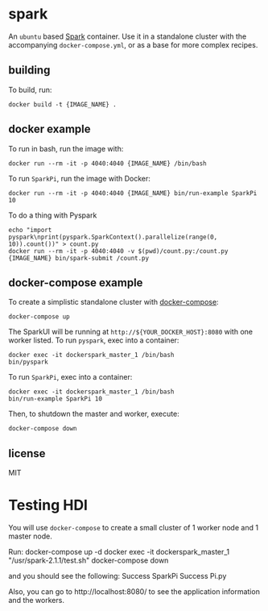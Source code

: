 
# spark

An `ubuntu` based [Spark](http://spark.apache.org) container. Use it in a standalone cluster with the accompanying `docker-compose.yml`, or as a base for more complex recipes.

## building

To build, run:

    docker build -t {IMAGE_NAME} .

## docker example

To run in bash, run the image with:

    docker run --rm -it -p 4040:4040 {IMAGE_NAME} /bin/bash

To run `SparkPi`, run the image with Docker:

    docker run --rm -it -p 4040:4040 {IMAGE_NAME} bin/run-example SparkPi 10

To do a thing with Pyspark

    echo "import pyspark\nprint(pyspark.SparkContext().parallelize(range(0, 10)).count())" > count.py
    docker run --rm -it -p 4040:4040 -v $(pwd)/count.py:/count.py {IMAGE_NAME} bin/spark-submit /count.py

## docker-compose example

To create a simplistic standalone cluster with [docker-compose](http://docs.docker.com/compose):

    docker-compose up

The SparkUI will be running at `http://${YOUR_DOCKER_HOST}:8080` with one worker listed. To run `pyspark`, exec into a container:

    docker exec -it dockerspark_master_1 /bin/bash
    bin/pyspark

To run `SparkPi`, exec into a container:

    docker exec -it dockerspark_master_1 /bin/bash
    bin/run-example SparkPi 10

Then, to shutdown the master and worker, execute:

    docker-compose down

## license

MIT

# Testing HDI

You will use `docker-compose` to create a small cluster of 1 worker node and 1 master node.

Run:
    docker-compose up -d
    docker exec -it dockerspark_master_1 "/usr/spark-2.1.1/test.sh"
    docker-compose down

and you should see the following:
    Success SparkPi
    Success Pi.py

Also, you can go to http://localhost:8080/ to see the application information and the workers.
